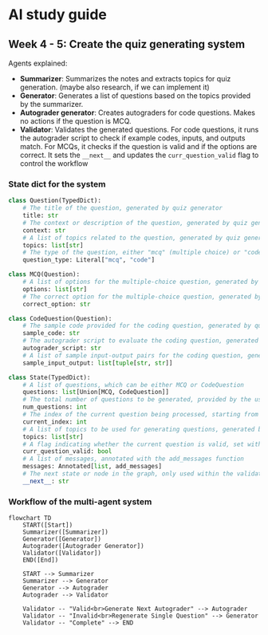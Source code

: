 # AI study guide

## Week 4 - 5: Create the quiz generating system
Agents explained:
- **Summarizer**: Summarizes the notes and extracts topics for quiz generation. (maybe also research, if we can implement it)
- **Generator**: Generates a list of questions based on the topics provided by the summarizer.
- **Autograder generator**: Creates autograders for code questions. Makes no actions if the question is MCQ.
- **Validator**:  Validates the generated questions. For code questions, it runs the autograder script to check if example codes, inputs, and outputs match. For MCQs, it checks if the question is valid and if the options are correct. It sets the `__next__` and updates the `curr_question_valid` flag to control the workflow
### State dict for the system
```Python
class Question(TypedDict):
    # The title of the question, generated by quiz generator
    title: str
    # The context or description of the question, generated by quiz generator
    context: str
    # A list of topics related to the question, generated by quiz generator
    topics: list[str]
    # The type of the question, either "mcq" (multiple choice) or "code", generated by quiz generator
    question_type: Literal["mcq", "code"]

class MCQ(Question):
    # A list of options for the multiple-choice question, generated by quiz generator
    options: list[str]
    # The correct option for the multiple-choice question, generated by quiz generator
    correct_option: str

class CodeQuestion(Question):
    # The sample code provided for the coding question, generated by quiz generator
    sample_code: str
    # The autograder script to evaluate the coding question, generated by autograder generator
    autograder_script: str
    # A list of sample input-output pairs for the coding question, generated by quiz generator
    sample_input_output: list[tuple[str, str]]

class State(TypedDict):
    # A list of questions, which can be either MCQ or CodeQuestion
    questions: list[Union[MCQ, CodeQuestion]]
    # The total number of questions to be generated, provided by the user
    num_questions: int
    # The index of the current question being processed, starting from 0, updated within the validator
    current_index: int
    # A list of topics to be used for generating questions, generated by the summarizer or the user
    topics: list[str]
    # A flag indicating whether the current question is valid, set within the validator
    curr_question_valid: bool
    # A list of messages, annotated with the add_messages function
    messages: Annotated[list, add_messages]
    # The next state or node in the graph, only used within the validator
    __next__: str
```

### Workflow of the multi-agent system
```mermaid
flowchart TD
    START([Start])
    Summarizer([Summarizer])
    Generator([Generator])
    Autograder([Autograder Generator])
    Validator([Validator])
    END([End])

    START --> Summarizer
    Summarizer --> Generator
    Generator --> Autograder
    Autograder --> Validator

    Validator -- "Valid<br>Generate Next Autograder" --> Autograder
    Validator -- "Invalid<br>Regenerate Single Question" --> Generator
    Validator -- "Complete" --> END

```